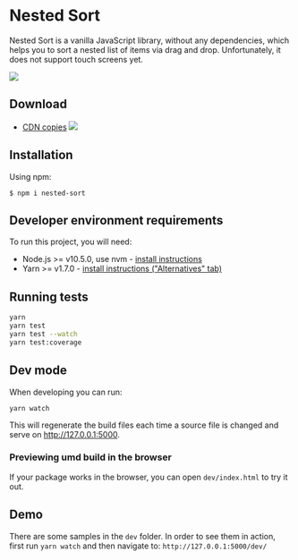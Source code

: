 # Nested Sort

Nested Sort is a vanilla JavaScript library, without any dependencies, which helps you to sort a nested list of items via drag and drop. Unfortunately, it does not support touch screens yet.

![](demo.gif)

## Download

 * [CDN copies](https://www.jsdelivr.com/package/npm/nested-sort) [![](https://data.jsdelivr.com/v1/package/npm/nested-sort/badge)](https://www.jsdelivr.com/package/npm/nested-sort)


## Installation

Using npm:
```shell
$ npm i nested-sort
```

## Developer environment requirements

To run this project, you will need:

- Node.js >= v10.5.0, use nvm - [install instructions](https://github.com/creationix/nvm#install-script)
- Yarn >= v1.7.0 - [install instructions ("Alternatives" tab)](https://yarnpkg.com/en/docs/install#alternatives-rc)

## Running tests

```sh
yarn
yarn test
yarn test --watch
yarn test:coverage
```

## Dev mode

When developing you can run:

```
yarn watch
```

This will regenerate the build files each time a source file is changed and serve on http://127.0.0.1:5000.

### Previewing umd build in the browser

If your package works in the browser, you can open `dev/index.html` to try it out.

## Demo

There are some samples in the `dev` folder. In order to see them in action, first run `yarn watch` and then navigate to: `http://127.0.0.1:5000/dev/`
